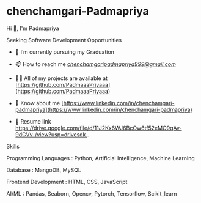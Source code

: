 # chenchamgari-Padmapriya
Hi 👋, I'm Padmapriya

Seeking Software Development Opportunities

- 🌱 I’m currently pursuing my Graduation

- 📫 How to reach me *chenchamgaripadmapriya999@gmail.com*

- 👨‍💻 All of my projects are available at [https://github.com/PadmaaaPriyaaa](https://github.com/PadmaaaPriyaaa)

- 📄 Know about me [https://www.linkedin.com/in/chenchamgari-padmapriya](https://www.linkedin.com/in/chenchamgari-padmapriya)

- 🔗 Resume link [https://drive.google.com/file/d/11J2Kx6WJ6BcOw6tf52eMO9qAv-9dCVv-/view?usp=drivesdk ](https://drive.google.com/file/d/11J2Kx6WJ6BcOw6tf52eMO9qAv-9dCVv-/view?usp=drivesdk).

Skills

 Programming Languages :
   Python, 
   Artificial Intelligence,
   Machine Learning

 Database :
   MangoDB,
   MySQL

 Frontend Development :
   HTML,
   CSS,
   JavaScript
  
 AI/ML :
   Pandas,
   Seaborn,
   Opencv,
   Pytorch,
   Tensorflow,
   Scikit_learn
